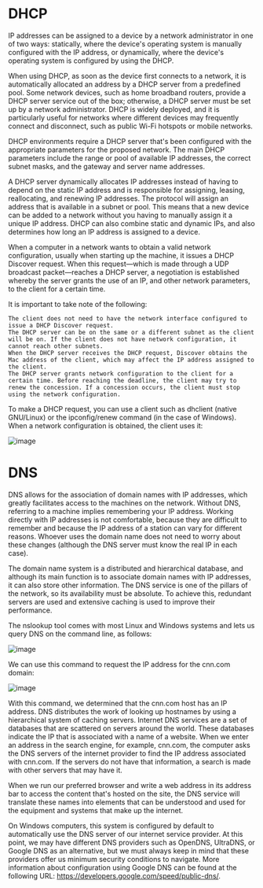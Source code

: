 # DHCP
IP addresses can be assigned to a device by a network administrator in one of two ways: statically, where the device's operating system is manually configured with the IP address, or dynamically, where the device's operating system is configured by using the DHCP.

When using DHCP, as soon as the device first connects to a network, it is automatically allocated an address by a DHCP server from a predefined pool. Some network devices, such as home broadband routers, provide a DHCP server service out of the box; otherwise, a DHCP server must be set up by a network administrator. DHCP is widely deployed, and it is particularly useful for networks where different devices may frequently connect and disconnect, such as public Wi-Fi hotspots or mobile networks.

DHCP environments require a DHCP server that's been configured with the appropriate parameters for the proposed network. The main DHCP parameters include the range or pool of available IP addresses, the correct subnet masks, and the gateway and server name addresses.

A DHCP server dynamically allocates IP addresses instead of having to depend on the static IP address and is responsible for assigning, leasing, reallocating, and renewing IP addresses. The protocol will assign an address that is available in a subnet or pool. This means that a new device can be added to a network without you having to manually assign it a unique IP address. DHCP can also combine static and dynamic IPs, and also determines how long an IP address is assigned to a device.

When a computer in a network wants to obtain a valid network configuration, usually when starting up the machine, it issues a DHCP Discover request. When this request—which is made through a UDP broadcast packet—reaches a DHCP server, a negotiation is established whereby the server grants the use of an IP, and other network parameters, to the client for a certain time.

It is important to take note of the following:
```
The client does not need to have the network interface configured to issue a DHCP Discover request.
The DHCP server can be on the same or a different subnet as the client will be on. If the client does not have network configuration, it cannot reach other subnets.
When the DHCP server receives the DHCP request, Discover obtains the Mac address of the client, which may affect the IP address assigned to the client.
The DHCP server grants network configuration to the client for a certain time. Before reaching the deadline, the client may try to renew the concession. If a concession occurs, the client must stop using the network configuration.
```
To make a DHCP request, you can use a client such as dhclient (native GNU/Linux) or the ipconfig/renew command (in the case of Windows). When a network configuration is obtained, the client uses it:

![image](https://user-images.githubusercontent.com/47218880/68702245-15d3a000-054e-11ea-9215-eb5f65f66cca.png)

# DNS
DNS allows for the association of domain names with IP addresses, which greatly facilitates access to the machines on the network. Without DNS, referring to a machine implies remembering your IP address. Working directly with IP addresses is not comfortable, because they are difficult to remember and because the IP address of a station can vary for different reasons. Whoever uses the domain name does not need to worry about these changes (although the DNS server must know the real IP in each case).

The domain name system is a distributed and hierarchical database, and although its main function is to associate domain names with IP addresses, it can also store other information. The DNS service is one of the pillars of the network, so its availability must be absolute. To achieve this, redundant servers are used and extensive caching is used to improve their performance.

The nslookup tool comes with most Linux and Windows systems and lets us query DNS on the command line, as follows:

![image](https://user-images.githubusercontent.com/47218880/68702275-27b54300-054e-11ea-9d99-67328343f97a.png)

We can use this command to request the IP address for the cnn.com domain:

![image](https://user-images.githubusercontent.com/47218880/68702373-54695a80-054e-11ea-9d1b-770894d81990.png)

With this command, we determined that the cnn.com host has an IP address. DNS distributes the work of looking up hostnames by using a hierarchical system of caching servers. Internet DNS services are a set of databases that are scattered on servers around the world. These databases indicate the IP that is associated with a name of a website. When we enter an address in the search engine, for example, cnn.com, the computer asks the DNS servers of the internet provider to find the IP address associated with cnn.com. If the servers do not have that information, a search is made with other servers that may have it.

When we run our preferred browser and write a web address in its address bar to access the content that's hosted on the site, the DNS service will translate these names into elements that can be understood and used for the equipment and systems that make up the internet.

On Windows computers, this system is configured by default to automatically use the DNS server of our internet service provider. At this point, we may have different DNS providers such as OpenDNS, UltraDNS, or Google DNS as an alternative, but we must always keep in mind that these providers offer us minimum security conditions to navigate. More information about configuration using Google DNS can be found at the following URL: https://developers.google.com/speed/public-dns/.

